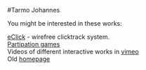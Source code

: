 #Tarmo Johannes

You might be interested in these works:

[eClick](eclick.html) - wirefree clicktrack system.		
[Partipation games](http://tarmo.uuu.ee/osaluskontserdid/index_en.html)		
Videos of different interactive works in [vimeo](https://vimeo.com/user6332949/videos)		
Old [homepage](http://tarmo.uuu.ee/index_vana.html)		

